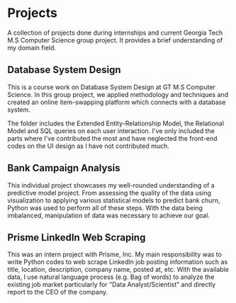 # Projects
A collection of projects done during internships and current Georgia Tech M.S Computer Science group project. It provides a brief understanding of my domain field.

## Database System Design
This is a course work on Database System Design at GT M.S Computer Science. In this group project, we applied methodology and techniques and created an online item-swapping platform which connects with a database system. 

The folder includes the Extended Entity-Relationship Model, the Relational Model and SQL queries on each user interaction. I've only included the parts where I've contributed the most and have neglected the front-end codes on the UI design as I have not contributed much. 


## Bank Campaign Analysis
This individual project showcases my well-rounded understanding of a predictive model project. From assessing the quality of the data using visualization to applying various statistical models to predict bank churn, Python was used to perform all of these steps. With the data being imbalanced, manipulation of data was necessary to achieve our goal.

## Prisme LinkedIn Web Scraping
This was an intern project with Prisme, Inc. My main responsibility was to write Python codes to web scrape LinkedIn job posting information such as title, location, description, company name, posted at, etc. With the available data, I use natural language process (e.g. Bag of words) to analyze the existing job market particularly for "Data Analyst/Scientist" and directly report to the CEO of the company.


